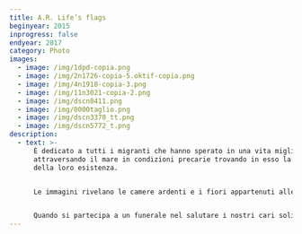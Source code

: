 ```yaml
---
title: A.R. Life’s flags
beginyear: 2015
inprogress: false
endyear: 2017
category: Photo
images:
  - image: /img/1dpd-copia.png
  - image: /img/2n1726-copia-5.oktif-copia.png
  - image: /img/4n1918-copia-3.png
  - image: /img/11n3021-copia-2.png
  - image: /img/dscn0411.png
  - image: /img/0000taglio.png
  - image: /img/dscn3370_tt.png
  - image: /img/dscn5772_t.png
description:
  - text: >-
      È dedicato a tutti i migranti che hanno sperato in una vita migliore
      attraversando il mare in condizioni precarie trovando in esso la fine
      della loro esistenza.


      Le immagini rivelano le camere ardenti e i fiori appartenuti alle bare.


      Quando si partecipa a un funerale nel salutare i nostri cari solitamente si tiene fra le mani un fiore come ricordo, simbolo della vita.
---
```

